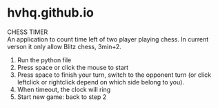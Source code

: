 # hvhq.github.io
CHESS TIMER<br />
An application to count time left of two player playing chess.
In current verson it only allow Blitz chess, 3min+2.
1. Run the python file
2. Press space or click the mouse to start
3. Press space to finish your turn, switch to the opponent turn (or click leftclick or rightclick depend on which side belong to you).
4. When timeout, the clock will ring
5. Start new game: back to step 2
